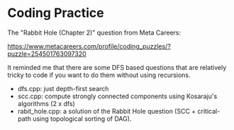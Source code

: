 # Coding Practice

The "Rabbit Hole (Chapter 2)" question from Meta Careers:

https://www.metacareers.com/profile/coding_puzzles/?puzzle=254501763097320

It reminded me that there are some DFS based questions that are relatively tricky to code if you want to do them without using recursions.

* dfs.cpp: just depth-first search
* scc.cpp: compute strongly connected components using Kosaraju's algorithms (2 x dfs)
* rabit_hole.cpp: a solution of the Rabbit Hole question (SCC + critical-path using topological sorting of DAG).


